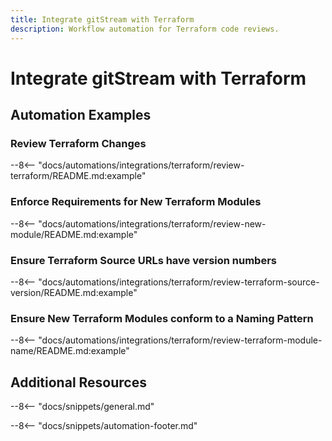 ```yaml
---
title: Integrate gitStream with Terraform
description: Workflow automation for Terraform code reviews.
---
```

# Integrate gitStream with Terraform

## Automation Examples

### Review Terraform Changes
--8<-- "docs/automations/integrations/terraform/review-terraform/README.md:example"

### Enforce Requirements for New Terraform Modules
--8<-- "docs/automations/integrations/terraform/review-new-module/README.md:example"

### Ensure Terraform Source URLs have version numbers
--8<-- "docs/automations/integrations/terraform/review-terraform-source-version/README.md:example"

### Ensure New Terraform Modules conform to a Naming Pattern
--8<-- "docs/automations/integrations/terraform/review-terraform-module-name/README.md:example"

## Additional Resources

--8<-- "docs/snippets/general.md"

--8<-- "docs/snippets/automation-footer.md"